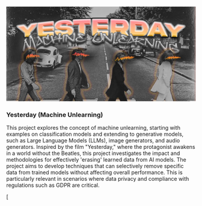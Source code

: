 ![Repository banner](media/yesterday_banner.jpg)
### Yesterday (Machine Unlearning)

This project explores the concept of machine unlearning, starting with examples on classification models and extending to generative models, such as Large Language Models (LLMs), image generators, and audio generators. Inspired by the film "Yesterday," where the protagonist awakens in a world without the Beatles, this project investigates the impact and methodologies for effectively 'erasing' learned data from AI models. The project aims to develop techniques that can selectively remove specific data from trained models without affecting overall performance. This is particularly relevant in scenarios where data privacy and compliance with regulations such as GDPR are critical.

[
